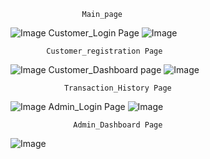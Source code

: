                    Main_page 
![Image](https://github.com/user-attachments/assets/a3c7d7f9-1f9d-4456-bf5c-f8339c61dd15)
                  Customer_Login Page
![Image](https://github.com/user-attachments/assets/c0af52af-08b0-42ac-8526-af86c6d6a906)


            Customer_registration Page
   ![Image](https://github.com/user-attachments/assets/40f52c8d-87bb-4a28-a713-fa6759709d9b)
    Customer_Dashboard page
   ![Image](https://github.com/user-attachments/assets/e7df4ca9-5bf0-4e69-aa7c-e739ca3d270e)

   
                Transaction_History Page
![Image](https://github.com/user-attachments/assets/4631e2b5-ee72-4213-8557-4cd22948b0c8)
Admin_Login Page
![Image](https://github.com/user-attachments/assets/670da015-a114-4c1f-a30a-bd610833c0bf)


                  Admin_Dashboard Page
![Image](https://github.com/user-attachments/assets/a2eec8df-db10-4625-8513-579f18e479f7)
